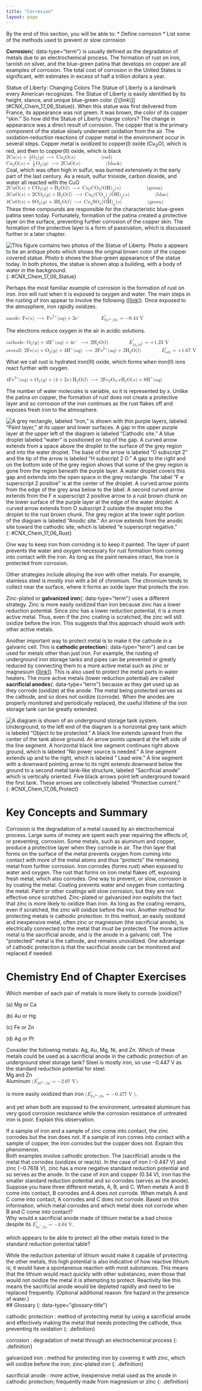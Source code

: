 ```yaml
---
title: "Corrosion"
layout: page
---
```



<div data-type="abstract" markdown="1">
By the end of this section, you will be able to:
* Define corrosion
* List some of the methods used to prevent or slow corrosion

</div>

**Corrosion**{: data-type="term"} is usually defined as the degradation of metals due to an electrochemical process. The formation of rust on iron, tarnish on silver, and the blue-green patina that develops on copper are all examples of corrosion. The total cost of corrosion in the United States is significant, with estimates in excess of half a trillion dollars a year.

<div data-type="note" class="note chemistry everyday-life" markdown="1">
<span data-type="title">Statue of Liberty: Changing Colors</span> The Statue of Liberty is a landmark every American recognizes. The Statue of Liberty is easily identified by its height, stance, and unique blue-green color ([\[link\]](#CNX_Chem_17_06_Statue)). When this statue was first delivered from France, its appearance was not green. It was brown, the color of its copper “skin.” So how did the Statue of Liberty change colors? The change in appearance was a direct result of corrosion. The copper that is the primary component of the statue slowly underwent oxidation from the air. The oxidation-reduction reactions of copper metal in the environment occur in several steps. Copper metal is oxidized to copper(I) oxide (Cu<sub>2</sub>O), which is red, and then to copper(II) oxide, which is black

<div data-type="equation" class="equation">
<math xmlns="http://www.w3.org/1998/Math/MathML"><mrow><mtext>2Cu</mtext><mo stretchy="false">(</mo><mi>s</mi><mo stretchy="false">)</mo><mo>+</mo><mspace width="0.2em" /><mfrac><mn>1</mn><mn>2</mn></mfrac><msub><mtext>O</mtext><mn>2</mn></msub><mo stretchy="false">(</mo><mi>g</mi><mo stretchy="false">)</mo><mspace width="0.2em" /><mo stretchy="false">⟶</mo><mspace width="0.2em" /><msub><mrow><mtext>Cu</mtext></mrow><mn>2</mn></msub><mtext>O</mtext><mo stretchy="false">(</mo><mi>s</mi><mo stretchy="false">)</mo><mspace width="5em" /><mo stretchy="false">(</mo><mtext>red</mtext><mo stretchy="false">)</mo></mrow></math>
</div>
<div data-type="equation" class="equation">
<math xmlns="http://www.w3.org/1998/Math/MathML"><mrow><msub><mrow><mtext>Cu</mtext></mrow><mn>2</mn></msub><mtext>O</mtext><mo stretchy="false">(</mo><mi>s</mi><mo stretchy="false">)</mo><mo>+</mo><mspace width="0.2em" /><mfrac><mn>1</mn><mn>2</mn></mfrac><mspace width="0.2em" /><msub><mtext>O</mtext><mn>2</mn></msub><mo stretchy="false">(</mo><mi>g</mi><mo stretchy="false">)</mo><mspace width="0.2em" /><mo stretchy="false">⟶</mo><mspace width="0.2em" /><mtext>2CuO</mtext><mo stretchy="false">(</mo><mi>s</mi><mo stretchy="false">)</mo><mspace width="5em" /><mo stretchy="false">(</mo><mtext>black</mtext><mo stretchy="false">)</mo></mrow></math>
</div>
Coal, which was often high in sulfur, was burned extensively in the early part of the last century. As a result, sulfur trioxide, carbon dioxide, and water all reacted with the CuO

<div data-type="equation" class="equation">
<math xmlns="http://www.w3.org/1998/Math/MathML"><mrow><mtext>2CuO</mtext><mo stretchy="false">(</mo><mi>s</mi><mo stretchy="false">)</mo><mo>+</mo><msub><mrow><mtext>CO</mtext></mrow><mn>2</mn></msub><mo stretchy="false">(</mo><mi>g</mi><mo stretchy="false">)</mo><mo>+</mo><msub><mtext>H</mtext><mn>2</mn></msub><mtext>O</mtext><mo stretchy="false">(</mo><mi>l</mi><mo stretchy="false">)</mo><mspace width="0.2em" /><mo stretchy="false">⟶</mo><mspace width="0.2em" /><msub><mrow><mtext>Cu</mtext></mrow><mn>2</mn></msub><msub><mrow><mtext>CO</mtext></mrow><mn>3</mn></msub><msub><mrow><mtext>(OH)</mtext></mrow><mn>2</mn></msub><mo stretchy="false">(</mo><mi>s</mi><mo stretchy="false">)</mo><mspace width="5em" /><mtext>(green)</mtext></mrow></math>
</div>
<div data-type="equation" class="equation">
<math xmlns="http://www.w3.org/1998/Math/MathML"><mrow><mtext>3CuO</mtext><mo stretchy="false">(</mo><mi>s</mi><mo stretchy="false">)</mo><mo>+</mo><msub><mrow><mtext>2CO</mtext></mrow><mn>2</mn></msub><mo stretchy="false">(</mo><mi>g</mi><mo stretchy="false">)</mo><mo>+</mo><msub><mtext>H</mtext><mn>2</mn></msub><mtext>O</mtext><mo stretchy="false">(</mo><mi>l</mi><mo stretchy="false">)</mo><mspace width="0.2em" /><mo stretchy="false">⟶</mo><mspace width="0.2em" /><msub><mrow><mtext>Cu</mtext></mrow><mn>2</mn></msub><msub><mrow><msub><mrow><mo stretchy="false">(</mo><mtext>CO</mtext></mrow><mn>3</mn></msub><mo stretchy="false">)</mo></mrow><mn>2</mn></msub><msub><mrow><mtext>(OH)</mtext></mrow><mn>2</mn></msub><mo stretchy="false">(</mo><mi>s</mi><mo stretchy="false">)</mo><mspace width="5em" /><mtext>(blue)</mtext></mrow></math>
</div>
<div data-type="equation" class="equation">
<math xmlns="http://www.w3.org/1998/Math/MathML"><mrow><mtext>4CuO</mtext><mo stretchy="false">(</mo><mi>s</mi><mo stretchy="false">)</mo><mo>+</mo><msub><mrow><mtext>SO</mtext></mrow><mn>3</mn></msub><mo stretchy="false">(</mo><mi>g</mi><mo stretchy="false">)</mo><mo>+</mo><msub><mrow><mtext>3H</mtext></mrow><mn>2</mn></msub><mtext>O</mtext><mo stretchy="false">(</mo><mi>l</mi><mo stretchy="false">)</mo><mspace width="0.2em" /><mo stretchy="false">⟶</mo><mspace width="0.2em" /><msub><mrow><mtext>Cu</mtext></mrow><mn>4</mn></msub><msub><mrow><mtext>SO</mtext></mrow><mn>4</mn></msub><msub><mrow><mtext>(OH)</mtext></mrow><mn>6</mn></msub><mo stretchy="false">(</mo><mi>s</mi><mo stretchy="false">)</mo><mspace width="5em" /><mtext>(green)</mtext></mrow></math>
</div>
These three compounds are responsible for the characteristic blue-green patina seen today. Fortunately, formation of the patina created a protective layer on the surface, preventing further corrosion of the copper skin. The formation of the protective layer is a form of passivation, which is discussed further in a later chapter.

![This figure contains two photos of the Statue of Liberty. Photo a appears to be an antique photo which shows the original brown color of the copper covered statue. Photo b shows the blue-green appearance of the statue today. In both photos, the statue is shown atop a building, with a body of water in the background.](../resources/CNX_Chem_17_06_Statue.jpg "(a) The Statue of Liberty is covered with a copper skin, and was originally brown, as shown in this painting. (b) Exposure to the elements has resulted in the formation of the blue-green patina seen today."){: #CNX_Chem_17_06_Statue}


</div>

Perhaps the most familiar example of corrosion is the formation of rust on iron. Iron will rust when it is exposed to oxygen and water. The main steps in the rusting of iron appear to involve the following ([\[link\]](#CNX_Chem_17_06_Rust)). Once exposed to the atmosphere, iron rapidly oxidizes.

<div data-type="equation" class="equation">
<math xmlns="http://www.w3.org/1998/Math/MathML"><mrow><mtext>anode: Fe</mtext><mo stretchy="false">(</mo><mi>s</mi><mo stretchy="false">)</mo><mspace width="0.2em" /><mo stretchy="false">⟶</mo><mspace width="0.2em" /><msup><mrow><mtext>Fe</mtext></mrow><mrow><mn>2+</mn></mrow></msup><mo stretchy="false">(</mo><mi>a</mi><mi>q</mi><mo stretchy="false">)</mo><mo>+</mo><mn>2</mn><msup><mtext>e</mtext><mtext>−</mtext></msup><mspace width="4em" /><msubsup><mi>E</mi><mrow><msup><mrow><mtext>Fe</mtext></mrow><mrow><mtext>2+</mtext></mrow></msup><mtext>/Fe</mtext></mrow><mo>°</mo></msubsup><mo>=</mo><mtext>−0.44 V</mtext></mrow></math>
</div>

The electrons reduce oxygen in the air in acidic solutions.

<div data-type="equation" class="equation">
<math xmlns="http://www.w3.org/1998/Math/MathML"><mrow><msub><mrow><mtext>cathode: O</mtext></mrow><mn>2</mn></msub><mo stretchy="false">(</mo><mi>g</mi><mo stretchy="false">)</mo><mo>+</mo><mn>4</mn><msup><mtext>H</mtext><mtext>+</mtext></msup><mo stretchy="false">(</mo><mi>a</mi><mi>q</mi><mo stretchy="false">)</mo><mo>+</mo><mn>4</mn><msup><mtext>e</mtext><mtext>−</mtext></msup><mspace width="0.2em" /><mo stretchy="false">⟶</mo><mspace width="0.2em" /><mn>2</mn><msub><mtext>H</mtext><mn>2</mn></msub><mtext>O</mtext><mo stretchy="false">(</mo><mi>l</mi><mo stretchy="false">)</mo><mspace width="4em" /><msubsup><mi>E</mi><mrow><msub><mtext>O</mtext><mn>2</mn></msub><msup><mrow><mtext>/O</mtext></mrow><mn>2</mn></msup></mrow><mo>°</mo></msubsup><mo>=</mo><mtext>+1.23 V</mtext></mrow></math>
</div>

<div data-type="equation" class="equation">
<math xmlns="http://www.w3.org/1998/Math/MathML"><mrow><mtext>overall: 2Fe</mtext><mo stretchy="false">(</mo><mi>s</mi><mo stretchy="false">)</mo><mo>+</mo><msub><mtext>O</mtext><mn>2</mn></msub><mo stretchy="false">(</mo><mi>g</mi><mo stretchy="false">)</mo><mo>+</mo><msup><mrow><mtext>4H</mtext></mrow><mtext>+</mtext></msup><mo stretchy="false">(</mo><mi>a</mi><mi>q</mi><mo stretchy="false">)</mo><mspace width="0.2em" /><mo stretchy="false">⟶</mo><mspace width="0.2em" /><mn>2</mn><msup><mrow><mtext>Fe</mtext></mrow><mrow><mn>2+</mn></mrow></msup><mo stretchy="false">(</mo><mi>a</mi><mi>q</mi><mo stretchy="false">)</mo><mo>+</mo><mn>2</mn><msub><mtext>H</mtext><mn>2</mn></msub><mtext>O</mtext><mo stretchy="false">(</mo><mi>l</mi><mo stretchy="false">)</mo><mspace width="4em" /><msubsup><mi>E</mi><mrow><mtext>cell</mtext></mrow><mo>°</mo></msubsup><mo>=</mo><mn>+1.67 V</mn></mrow></math>
</div>

What we call rust is hydrated iron(III) oxide, which forms when iron(II) ions react further with oxygen.

<div data-type="equation" class="equation">
<math xmlns="http://www.w3.org/1998/Math/MathML"><mrow><mn>4</mn><msup><mrow><mtext>Fe</mtext></mrow><mrow><mn>2+</mn></mrow></msup><mo stretchy="false">(</mo><mi>a</mi><mi>q</mi><mo stretchy="false">)</mo><mo>+</mo><msub><mtext>O</mtext><mn>2</mn></msub><mo stretchy="false">(</mo><mi>g</mi><mo stretchy="false">)</mo><mo>+</mo><mo stretchy="false">(</mo><mn>4</mn><mo>+</mo><mn>2</mn><mi>x</mi><mo stretchy="false">)</mo><mspace width="0.2em" /><msub><mtext>H</mtext><mn>2</mn></msub><mtext>O</mtext><mo stretchy="false">(</mo><mi>l</mi><mo stretchy="false">)</mo><mspace width="0.2em" /><mo stretchy="false">⟶</mo><mspace width="0.2em" /><mn>2</mn><msub><mrow><mtext>Fe</mtext></mrow><mn>2</mn></msub><msub><mtext>O</mtext><mn>3</mn></msub><mtext>·</mtext><mi>x</mi><msub><mtext>H</mtext><mn>2</mn></msub><mtext>O</mtext><mo stretchy="false">(</mo><mi>s</mi><mo stretchy="false">)</mo><mo>+</mo><mn>8</mn><msup><mtext>H</mtext><mtext>+</mtext></msup><mo stretchy="false">(</mo><mi>a</mi><mi>q</mi><mo stretchy="false">)</mo></mrow></math>
</div>

The number of water molecules is variable, so it is represented by *x*. Unlike the patina on copper, the formation of rust does not create a protective layer and so corrosion of the iron continues as the rust flakes off and exposes fresh iron to the atmosphere.

 ![A grey rectangle, labeled &#x201C;iron,&#x201D; is shown with thin purple layers, labeled &#x201C;Paint layer,&#x201D; at its upper and lower surfaces. A gap in the upper purple layer at the upper left of the diagram is labeled &#x201C;Cathodic site.&#x201D; A blue droplet labeled &#x201C;water&#x201D; is positioned on top of the gap. A curved arrow extends from a space above the droplet to the surface of the grey region and into the water droplet. The base of the arrow is labeled &#x201C;O subscript 2&#x201D; and the tip of the arrow is labeled &#x201C;H subscript 2 O.&#x201D; A gap to the right and on the bottom side of the grey region shows that some of the grey region is gone from the region beneath the purple layer. A water droplet covers this gap and extends into the open space in the grey rectangle. The label &#x201C;F e superscript 2 positive&#x201D; is at the center of the droplet. A curved arrow points from the edge of the grey area below to the label. A second curved arrow extends from the F e superscript 2 positive arrow to a rust brown chunk on the lower surface of the purple layer at the edge of the water droplet. A curved arrow extends from O subscript 2 outside the droplet into the droplet to the rust brown chunk. The grey region at the lower right portion of the diagram is labeled &#x201C;Anodic site.&#x201D; An arrow extends from the anodic site toward the cathodic site, which is labeled &#x201C;e superscript negative.&#x201D;](../resources/CNX_Chem_17_06_Rust.jpg "Once the paint is scratched on a painted iron surface, corrosion occurs and rust begins to form. The speed of the spontaneous reaction is increased in the presence of electrolytes, such as the sodium chloride used on roads to melt ice and snow or in salt water."){: #CNX_Chem_17_06_Rust}

One way to keep iron from corroding is to keep it painted. The layer of paint prevents the water and oxygen necessary for rust formation from coming into contact with the iron. As long as the paint remains intact, the iron is protected from corrosion.

Other strategies include alloying the iron with other metals. For example, stainless steel is mostly iron with a bit of chromium. The chromium tends to collect near the surface, where it forms an oxide layer that protects the iron.

Zinc-plated or **galvanized iron**{: data-type="term"} uses a different strategy. Zinc is more easily oxidized than iron because zinc has a lower reduction potential. Since zinc has a lower reduction potential, it is a more active metal. Thus, even if the zinc coating is scratched, the zinc will still oxidize before the iron. This suggests that this approach should work with other active metals.

Another important way to protect metal is to make it the cathode in a galvanic cell. This is **cathodic protection**{: data-type="term"} and can be used for metals other than just iron. For example, the rusting of underground iron storage tanks and pipes can be prevented or greatly reduced by connecting them to a more active metal such as zinc or magnesium ([\[link\]](#CNX_Chem_17_06_Protect)). This is also used to protect the metal parts in water heaters. The more active metals (lower reduction potential) are called **sacrificial anodes**{: data-type="term"} because as they get used up as they corrode (oxidize) at the anode. The metal being protected serves as the cathode, and so does not oxidize (corrode). When the anodes are properly monitored and periodically replaced, the useful lifetime of the iron storage tank can be greatly extended.

 ![A diagram is shown of an underground storage tank system. Underground, to the left end of the diagram is a horizontal grey tank which is labeled &#x201C;Object to be protected.&#x201D; A black line extends upward from the center of the tank above ground. An arrow points upward at the left side of the line segment. A horizontal black line segment continues right above ground, which is labeled &#x201C;No power source is needed.&#x201D; A line segment extends up and to the right, which is labeled &#x201C; Lead wire.&#x201D; A line segment with a downward pointing arrow to its right extends downward below the ground to a second metal tank-like structure, labeled &#x201C;Sacrificial anode&#x201D; which is vertically oriented. Five black arrows point left underground toward the first tank. These arrows are collectively labeled &#x201C;Protective current.&#x201D;](../resources/CNX_Chem_17_06_Protect.jpg "One way to protect an underground iron storage tank is through cathodic protection. Using an active metal like zinc or magnesium for the anode effectively makes the storage tank the cathode, preventing it from corroding (oxidizing)."){: #CNX_Chem_17_06_Protect}

# Key Concepts and Summary

Corrosion is the degradation of a metal caused by an electrochemical process. Large sums of money are spent each year repairing the effects of, or preventing, corrosion. Some metals, such as aluminum and copper, produce a protective layer when they corrode in air. The thin layer that forms on the surface of the metal prevents oxygen from coming into contact with more of the metal atoms and thus “protects” the remaining metal from further corrosion. Iron corrodes (forms rust) when exposed to water and oxygen. The rust that forms on iron metal flakes off, exposing fresh metal, which also corrodes. One way to prevent, or slow, corrosion is by coating the metal. Coating prevents water and oxygen from contacting the metal. Paint or other coatings will slow corrosion, but they are not effective once scratched. Zinc-plated or galvanized iron exploits the fact that zinc is more likely to oxidize than iron. As long as the coating remains, even if scratched, the zinc will oxidize before the iron. Another method for protecting metals is cathodic protection. In this method, an easily oxidized and inexpensive metal, often zinc or magnesium (the sacrificial anode), is electrically connected to the metal that must be protected. The more active metal is the sacrificial anode, and is the anode in a galvanic cell. The “protected” metal is the cathode, and remains unoxidized. One advantage of cathodic protection is that the sacrificial anode can be monitored and replaced if needed.

# Chemistry End of Chapter Exercises

<div data-type="exercise" class="exercise">
<div data-type="problem" class="problem" markdown="1">
Which member of each pair of metals is more likely to corrode (oxidize)?

(a) Mg or Ca

(b) Au or Hg

(c) Fe or Zn

(d) Ag or Pt

</div>
</div>

<div data-type="exercise" class="exercise">
<div data-type="problem" class="problem" markdown="1">
Consider the following metals: Ag, Au, Mg, Ni, and Zn. Which of these metals could be used as a sacrificial anode in the cathodic protection of an underground steel storage tank? Steel is mostly iron, so use −0.447 V as the standard reduction potential for steel.

</div>
<div data-type="solution" class="solution" markdown="1">
Mg and Zn

</div>
</div>

<div data-type="exercise" class="exercise">
<div data-type="problem" class="problem" markdown="1">
Aluminum <math xmlns="http://www.w3.org/1998/Math/MathML"><mrow><mo stretchy="false">(</mo><msubsup><mi>E</mi><mrow><msup><mrow><mtext>Al</mtext></mrow><mrow><mtext>3+</mtext></mrow></msup><mtext>/Al</mtext></mrow><mo>°</mo></msubsup><mo>=</mo><mtext>−2.07 V</mtext><mo stretchy="false">)</mo></mrow></math>

 is more easily oxidized than iron <math xmlns="http://www.w3.org/1998/Math/MathML"><mrow><mo stretchy="false">(</mo><msubsup><mi>E</mi><mrow><msup><mrow><mtext>Fe</mtext></mrow><mrow><mtext>3+</mtext></mrow></msup><mtext>/Fe</mtext></mrow><mo>°</mo></msubsup><mo>=</mo><mtext>−0.477 V</mtext><mo stretchy="false">),</mo></mrow></math>

 and yet when both are exposed to the environment, untreated aluminum has very good corrosion resistance while the corrosion resistance of untreated iron is poor. Explain this observation.

</div>
</div>

<div data-type="exercise" class="exercise">
<div data-type="problem" class="problem" markdown="1">
If a sample of iron and a sample of zinc come into contact, the zinc corrodes but the iron does not. If a sample of iron comes into contact with a sample of copper, the iron corrodes but the copper does not. Explain this phenomenon.

</div>
<div data-type="solution" class="solution" markdown="1">
Both examples involve cathodic protection. The (sacrificial) anode is the metal that corrodes (oxidizes or reacts). In the case of iron (−0.447 V) and zinc (−0.7618 V), zinc has a more negative standard reduction potential and so serves as the anode. In the case of iron and copper (0.34 V), iron has the smaller standard reduction potential and so corrodes (serves as the anode).

</div>
</div>

<div data-type="exercise" class="exercise">
<div data-type="problem" class="problem" markdown="1">
Suppose you have three different metals, A, B, and C. When metals A and B come into contact, B corrodes and A does not corrode. When metals A and C come into contact, A corrodes and C does not corrode. Based on this information, which metal corrodes and which metal does not corrode when B and C come into contact?

</div>
</div>

<div data-type="exercise" class="exercise">
<div data-type="problem" class="problem" markdown="1">
Why would a sacrificial anode made of lithium metal be a bad choice despite its <math xmlns="http://www.w3.org/1998/Math/MathML"><mrow><msubsup><mi>E</mi><mrow><msup><mrow><mtext>Li</mtext></mrow><mtext>+</mtext></msup><mtext>/Li</mtext></mrow><mo>°</mo></msubsup><mo>=</mo><mtext>−3.04 V</mtext><mo>,</mo></mrow></math>

 which appears to be able to protect all the other metals listed in the standard reduction potential table?

</div>
<div data-type="solution" class="solution" markdown="1">
While the reduction potential of lithium would make it capable of protecting the other metals, this high potential is also indicative of how reactive lithium is; it would have a spontaneous reaction with most substances. This means that the lithium would react quickly with other substances, even those that would not oxidize the metal it is attempting to protect. Reactivity like this means the sacrificial anode would be depleted rapidly and need to be replaced frequently. (Optional additional reason: fire hazard in the presence of water.)

</div>
</div>

<div data-type="glossary" markdown="1">
## Glossary
{: data-type="glossary-title"}

cathodic protection
: method of protecting metal by using a sacrificial anode and effectively making the metal that needs protecting the cathode, thus preventing its oxidation
{: .definition}

corrosion
: degradation of metal through an electrochemical process
{: .definition}

galvanized iron
: method for protecting iron by covering it with zinc, which will oxidize before the iron; zinc-plated iron
{: .definition}

sacrificial anode
: more active, inexpensive metal used as the anode in cathodic protection; frequently made from magnesium or zinc
{: .definition}

</div>

